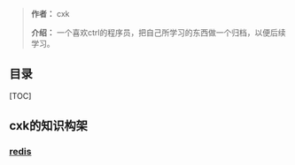 

> **作者：**   cxk
>
> **介绍：**  一个喜欢ctrl的程序员，把自己所学习的东西做一个归档，以便后续学习。

## 目录

[TOC]



## cxk的知识构架

### 	[redis](./docs/1_redis学习_1.md)

